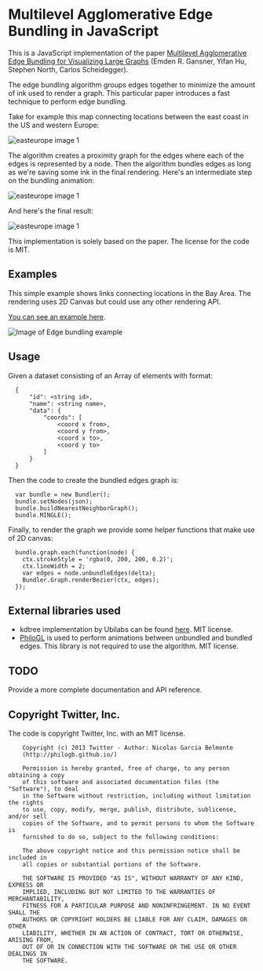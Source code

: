 # Multilevel Agglomerative Edge Bundling in JavaScript

This is a JavaScript implementation of the paper [Multilevel Agglomerative Edge Bundling
for Visualizing Large Graphs](http://www2.research.att.com/~yifanhu/PUB/edge_bundling.pdf)
 (Emden R. Gansner, Yifan Hu, Stephen North, Carlos Scheidegger).

The edge bundling algorithm groups edges together to minimize the amount of
ink used to render a graph. This particular paper introduces a fast
technique to perform edge bundling.

Take for example this map connecting locations between the east coast in
the US and western Europe:

![easteurope image 1](https://github.com/philogb/mingle/blob/master/img/easteurope1.png)

The algorithm creates a proximity graph for the edges where each of the
edges is represented by a node. Then the algorithm bundles edges as long
as we're saving some ink in the final rendering. Here's an intermediate
step on the bundling animation:

![easteurope image 1](https://github.com/philogb/mingle/blob/master/img/easteurope2.png)

And here's the final result:

![easteurope image 1](https://github.com/philogb/mingle/blob/master/img/easteurope3.png)


This implementation is solely based on the paper. The license for the code is MIT.

## Examples

This simple example shows links connecting locations in the Bay Area.
The rendering uses 2D Canvas but
could use any other rendering API.

[You can see an example here](http://philogb.github.io/mingle/example).

![Image of Edge bundling example](https://github.com/philogb/mingle/blob/master/img/sfcommute.png)

## Usage

Given a dataset consisting of an Array of elements with format:

      {
          "id": <string id>,
          "name": <string name>,
          "data": {
              "coords": [
                  <coord x from>,
                  <coord y from>,
                  <coord x to>,
                  <coord y to>
              ]
          }
      }

Then the code to create the bundled edges graph is:

      var bundle = new Bundler();
      bundle.setNodes(json);
      bundle.buildNearestNeighborGraph();
      bundle.MINGLE();

Finally, to render the graph we provide some helper functions that make
use of 2D canvas:

      bundle.graph.each(function(node) {
        ctx.strokeStyle = 'rgba(0, 200, 200, 0.2)';
        ctx.lineWidth = 2;
        var edges = node.unbundleEdges(delta);
        Bundler.Graph.renderBezier(ctx, edges);
      });



## External libraries used

 * kdtree implementation by Ubilabs can be found [here](https://github.com/ubilabs/kd-tree-javascript).
MIT license.
 * [PhiloGL](http://senchalabs.org/philogl) is used to perform
   animations between unbundled and bundled edges. This library is not
required to use the algorithm. MIT license.

## TODO

Provide a more complete documentation and API reference.

## Copyright Twitter, Inc.

The code is copyright Twitter, Inc. with an MIT license.

        Copyright (c) 2013 Twitter - Author: Nicolas Garcia Belmonte
        (http://philogb.github.io/)

        Permission is hereby granted, free of charge, to any person obtaining a copy
        of this software and associated documentation files (the "Software"), to deal
        in the Software without restriction, including without limitation the rights
        to use, copy, modify, merge, publish, distribute, sublicense, and/or sell
        copies of the Software, and to permit persons to whom the Software is
        furnished to do so, subject to the following conditions:

        The above copyright notice and this permission notice shall be included in
        all copies or substantial portions of the Software.

        THE SOFTWARE IS PROVIDED "AS IS", WITHOUT WARRANTY OF ANY KIND, EXPRESS OR
        IMPLIED, INCLUDING BUT NOT LIMITED TO THE WARRANTIES OF MERCHANTABILITY,
        FITNESS FOR A PARTICULAR PURPOSE AND NONINFRINGEMENT. IN NO EVENT SHALL THE
        AUTHORS OR COPYRIGHT HOLDERS BE LIABLE FOR ANY CLAIM, DAMAGES OR OTHER
        LIABILITY, WHETHER IN AN ACTION OF CONTRACT, TORT OR OTHERWISE, ARISING FROM,
        OUT OF OR IN CONNECTION WITH THE SOFTWARE OR THE USE OR OTHER DEALINGS IN
        THE SOFTWARE.

